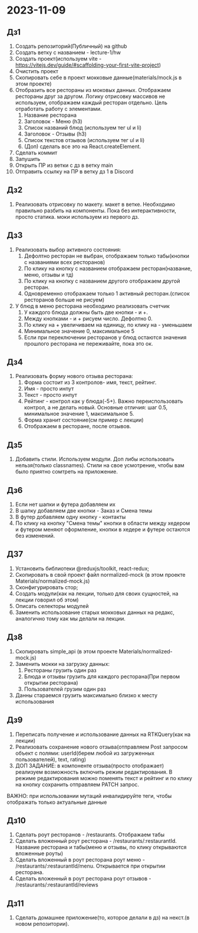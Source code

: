 # 2023-11-09

## Дз1

1. Создать репозиторий(Публичный) на github
2. Создать ветку с названием - lecture-1/hw
3. Создать проект(используем vite - https://vitejs.dev/guide/#scaffolding-your-first-vite-project)
4. Очистить проект
5. Скопировать себе в проект мокковые данные(materials/mock.js в этом проекте)
6. Отобразить все рестораны из моковых данных. Отображаем рестораны друг за другом. Логику отрисовку массивов не используем, отображаем каждый ресторан отдельно. Цель отработать работу с элементами.
   1. Название ресторана
   2. Заголовок - Меню (h3)
   3. Список названий блюд (используем тег ul и li)
   4. Заголовок - Отзывы (h3)
   5. Список текстов отзывов (используем тег ul и li)
   6. (Доп) сделать все это на React.createElement.
7. Сделать коммит
8. Запушить
9. Открыть ПР из ветки с дз в ветку main
10. Отправить ссылку на ПР в ветку дз 1 в Discord

## Дз2

1. Реализовать отрисовку по макету. макет в ветке. Необходимо правильно разбить на компоненты. Пока без интерактивности, просто статика. моки используем из первого дз.

## Дз3

1. Реализовать выбор активного состояния:
   1. Дефолтно ресторан не выбран, отображаем только табы(кнопки с названиями всех ресторанов)
   2. По клику на кнопку с названием отображаем ресторан(название, меню, отзывы и тд)
   3. По клику на кнопку с названием другого отображаем другой ресторан.
   4. Одновременно отображаем только 1 активный ресторан.(список ресторанов больше не рисуем)
2. У блюд в меню ресторана необходимо реализовать счетчик
   1. У каждого блюда должны быть две кнопки - и +.
   2. Между кнопками - и + рисуем число. Дефолтно 0.
   3. По клику на + увеличиваем на единицу, по клику на - уменьшаем
   4. Минимальное значение 0, максимальное 5
   5. Если при переключении ресторанов у блюд остаются значения прошлого ресторана не переживайте, пока это ок.

## Дз4

1. Реализовать форму нового отзыва ресторана:
   1. Форма состоит из 3 контролов- имя, текст, рейтинг.
   2. Имя - просто инпут
   3. Текст - просто инпут
   4. Рейтинг - контрол как у блюда(-5+). Важно переиспользовать контрол, а не делать новый. Основные отличия: шаг 0.5, минимальное значение 1, максимальное 5.
   5. Форма хранит состояние(см пример с лекции)
   6. Отображаем в ресторане, после отзывов.

## Дз5

1. Добавить стили. Используем модули. Доп либы использовать нельзя(только classnames). Стили на свое усмотрение, чтобы вам было приятно сомтреть на приложение.

## Дз6

1. Если нет шапки и футера добавляем их
2. В шапку добавляем две кнопки - Заказ и Смена темы
3. В футер добавляем одну кнопку - контакты
4. По клику на кнопку "Смена темы" кнопки в области между хедером и футером меняют оформление, кнопки в хедере и футере остаются без изменений.

## ДЗ7

1. Установить библиотеки @reduxjs/toolkit, react-redux;
2. Скопировать в свой проект файл normalized-mock (в этом проекте Materials/normalized-mock.js)
3. Сконфигурировать стор;
4. Создать модули(как на лекции, только для своих сущностей, на лекции говорил об этом)
5. Описать селекторы модулей
6. Заменить использование старых мокковых данных на редакс, аналогично тому как мы делали на лекции.

## Дз8

1. Скопировать simple_api (в этом проекте Materials/normalized-mock.js)
2. Заменить мокки на загрузку данных:
   1. Рестораны грузить один раз
   2. Блюда и отзывы грузить для каждого ресторана(При первом открытии ресторана)
   3. Пользователей грузим один раз
3. Данны стараемся грузить максимально близко к месту использования

## Дз9

1. Переписать получение и использование данных на RTKQuery(как на лекции)
2. Реализовать сохранение нового отзыва(отправляем Post запросом объект с полями: userId(берем любой из загруженных пользователей), text, rating)
3. ДОП ЗАДАНИЕ: в компоненте отзыва(просто отображает) реализуем возможность включить режим редактирования. В режиме редактирования можно поменять текст и рейтинг и по клику на кнопку сохранить отправляем PATCH запрос.

ВАЖНО: при использовании мутаций инвалидируйте теги, чтобы отображать только актуальные данные

## Дз10

1. Сделать роут ресторанов - /restaurants. Отображаем табы
2. Сделать вложенный роут ресторана - /restaurants/:restaurantId. Название ресторана и табы(меню и отзывы, по клику открываются вложенные роуты)
3. Сделать вложенный в роут ресторана роут меню - /restaurants/:restaurantId/menu. Открывается при открытии ресторана.
4. Сделать вложенный в роут ресторана роут отзывов - /restaurants/:restaurantId/reviews

## Дз11

1. Сделать домашнее приложение(то, которое делали в дз) на некст.(в новом репозитории).
